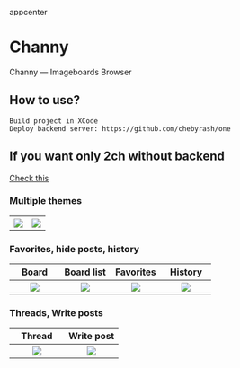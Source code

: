 <a><img src="https://build.appcenter.ms/v0.1/apps/f34fd5f3-7d4d-48b7-9693-a2cbe6b9ce65/branches/auto-build/badge" alt="appcenter build"  width="80" height="15"/></a>

# Channy
Channy — Imageboards Browser

## How to use?
```
Build project in XCode
Deploy backend server: https://github.com/chebyrash/one
```

## If you want only 2ch without backend
[Check this](https://github.com/mishamoix/Channy/tree/only-2ch)

### Multiple themes
<table>
  <tr>
    <th width="50%"><img src="https://raw.githubusercontent.com/mishamoix/Channy/master/Screenshots/1.png"></th>
    <th width="50%"><img src="https://raw.githubusercontent.com/mishamoix/Channy/master/Screenshots/2.png"></th>
  </tr>
</table>

### Favorites, hide posts, history
<table>
  <tr>
    <th width="25%">Board</th>
    <th width="25%">Board list</th>
    <th width="25%">Favorites</th>
    <th width="25%">History</th>
  </tr>
  <tr>
    <th width="25%"><img src="https://raw.githubusercontent.com/mishamoix/Channy/master/Screenshots/4.png"></th>
    <th width="25%"><img src="https://raw.githubusercontent.com/mishamoix/Channy/master/Screenshots/6.png"></th>
    <th width="25%"><img src="https://raw.githubusercontent.com/mishamoix/Channy/master/Screenshots/8.png"></th>
    <th width="25%"><img src="https://raw.githubusercontent.com/mishamoix/Channy/master/Screenshots/5.png"></th>
  </tr>
</table>

### Threads, Write posts
<table>
  <tr>
    <th width="50%">Thread</th>
    <th width="50%">Write post</th>
  </tr>
  <tr>
    <th width="25%"><img src="https://raw.githubusercontent.com/mishamoix/Channy/master/Screenshots/7.png"></th>
    <th width="25%"><img src="https://raw.githubusercontent.com/mishamoix/Channy/master/Screenshots/3.png"></th>
  </tr>
</table>

